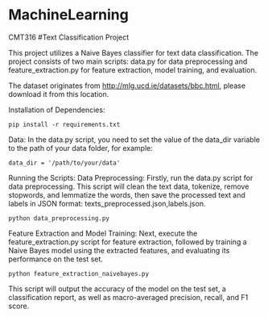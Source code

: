 # MachineLearning
CMT316
#Text Classification Project

This project utilizes a Naive Bayes classifier for text data classification. The project consists of two main scripts: data.py for data preprocessing and feature_extraction.py for feature extraction, model training, and evaluation.

The dataset originates from http://mlg.ucd.ie/datasets/bbc.html, please download it from this location.

Installation of Dependencies:

    pip install -r requirements.txt
Data:
In the data.py script, you need to set the value of the data_dir variable to the path of your data folder, for example:
    
    data_dir = '/path/to/your/data'

Running the Scripts:
Data Preprocessing:
Firstly, run the data.py script for data preprocessing. 
This script will clean the text data, tokenize, remove stopwords, and lemmatize the words, then save the  processed text and labels in JSON format: texts_preprocessed.json,labels.json.

    python data_preprocessing.py
Feature Extraction and Model Training:
Next, execute the feature_extraction.py script for feature extraction, followed by training a Naive Bayes model using the extracted features, and evaluating its performance on the test set.

    python feature_extraction_naivebayes.py
This script will output the accuracy of the model on the test set, a classification report, as well as macro-averaged precision, recall, and F1 score.
